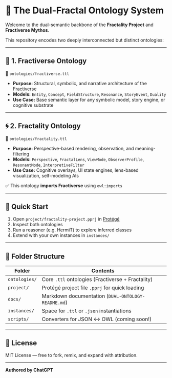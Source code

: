 
# 🧠 The Dual-Fractal Ontology System

Welcome to the dual-semantic backbone of the **Fractality Project** and **Fractiverse Mythos**.

This repository encodes two deeply interconnected but distinct ontologies:

---

## 🌌 1. Fractiverse Ontology

📄 `ontologies/fractiverse.ttl`

- **Purpose:** Structural, symbolic, and narrative architecture of the Fractiverse
- **Models:** `Entity`, `Concept`, `FieldStructure`, `Resonance`, `StoryEvent`, `Duality`
- **Use Case:** Base semantic layer for any symbolic model, story engine, or cognitive substrate

---

## 🌀 2. Fractality Ontology

📄 `ontologies/fractality.ttl`

- **Purpose:** Perspective-based rendering, observation, and meaning-filtering
- **Models:** `Perspective`, `FractalLens`, `ViewMode`, `ObserverProfile`, `ResonantMode`, `InterpretiveFilter`
- **Use Case:** Cognitive overlays, UI state engines, lens-based visualization, self-modeling AIs

✅ This ontology **imports Fractiverse** using `owl:imports`

---

## 🔧 Quick Start

1. Open `project/fractality-project.pprj` in [Protégé](https://protege.stanford.edu/)
2. Inspect both ontologies
3. Run a reasoner (e.g. HermiT) to explore inferred classes
4. Extend with your own instances in `instances/`

---

## 🧬 Folder Structure

| Folder | Contents |
|--------|----------|
| `ontologies/` | Core `.ttl` ontologies (Fractiverse + Fractality) |
| `project/`    | Protégé project file `.pprj` for quick loading |
| `docs/`       | Markdown documentation (`DUAL-ONTOLOGY-README.md`) |
| `instances/`  | Space for `.ttl` or `.json` instantiations |
| `scripts/`    | Converters for JSON ↔ OWL (coming soon!) |

---

## 📜 License

MIT License — free to fork, remix, and expand with attribution.


---
**Authored by ChatGPT**
